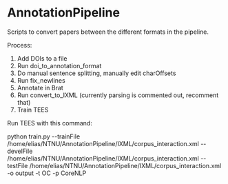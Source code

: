 AnnotationPipeline
==================

Scripts to convert papers between the different formats in the pipeline.

Process:

1. Add DOIs to a file
2. Run doi_to_annotation_format
3. Do manual sentence splitting, manually edit charOffsets
4. Run fix_newlines
5. Annotate in Brat
6. Run convert_to_IXML (currently parsing is commented out, recomment that)
7. Train TEES

Run TEES with this command:

python train.py --trainFile /home/elias/NTNU/AnnotationPipeline/IXML/corpus_interaction.xml --develFile /home/elias/NTNU/AnnotationPipeline/IXML/corpus_interaction.xml --testFile /home/elias/NTNU/AnnotationPipeline/IXML/corpus_interaction.xml -o output -t OC -p CoreNLP

